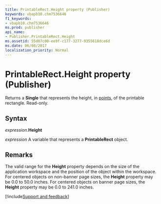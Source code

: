 ```yaml
---
title: PrintableRect.Height property (Publisher)
keywords: vbapb10.chm7536646
f1_keywords:
- vbapb10.chm7536646
ms.prod: publisher
api_name:
- Publisher.PrintableRect.Height
ms.assetid: 55d07c00-ee9f-c177-3277-9355618dce6d
ms.date: 06/08/2017
localization_priority: Normal
---
```



# PrintableRect.Height property (Publisher)

Returns a  **Single** that represents the height, in [points](../language/glossary/vbe-glossary.md#point), of the printable rectangle. Read-only.


## Syntax

_expression_.**Height**

 _expression_ A variable that represents a  **PrintableRect** object.


## Remarks

The valid range for the  **Height** property depends on the size of the application workspace and the position of the object within the workspace. For centered objects on non-banner page sizes, the **Height** property may be 0.0 to 50.0 inches. For centered objects on banner page sizes, the **Height** property may be 0.0 to 241.0 inches.

[!include[Support and feedback](~/includes/feedback-boilerplate.md)]